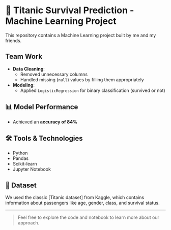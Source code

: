 # 🚢 Titanic Survival Prediction - Machine Learning Project

This repository contains a Machine Learning project built by me and my friends.

## Team Work

- **Data Cleaning**:
  - Removed unnecessary columns
  - Handled missing (`null`) values by filling them appropriately
- **Modeling**:
  - Applied `LogisticRegression` for binary classification (survived or not)

## 📊 Model Performance

- Achieved an **accuracy of 84%** 

## 🛠️ Tools & Technologies

- Python
- Pandas
- Scikit-learn
- Jupyter Notebook

## 📁 Dataset

We used the classic [Titanic dataset] from Kaggle, which contains information about passengers like age, gender, class, and survival status.

---

> Feel free to explore the code and notebook to learn more about our approach.
